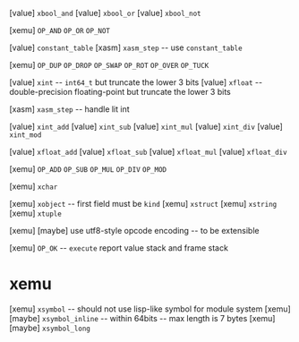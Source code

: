 [value] `xbool_and`
[value] `xbool_or`
[value] `xbool_not`

[xemu] `OP_AND` `OP_OR` `OP_NOT`

[value] `constant_table`
[xasm] `xasm_step` -- use `constant_table`

[xemu] `OP_DUP` `OP_DROP` `OP_SWAP` `OP_ROT` `OP_OVER` `OP_TUCK`

[value] `xint` -- `int64_t` but truncate the lower 3 bits
[value] `xfloat` -- double-precision floating-point but truncate the lower 3 bits

[xasm] `xasm_step` -- handle lit int

[value] `xint_add`
[value] `xint_sub`
[value] `xint_mul`
[value] `xint_div`
[value] `xint_mod`

[value] `xfloat_add`
[value] `xfloat_sub`
[value] `xfloat_mul`
[value] `xfloat_div`

[xemu] `OP_ADD` `OP_SUB` `OP_MUL` `OP_DIV` `OP_MOD`

[xemu] `xchar`

[xemu] `xobject` -- first field must be `kind`
[xemu] `xstruct`
[xemu] `xstring`
[xemu] `xtuple`

[xemu] [maybe] use utf8-style opcode encoding -- to be extensible

[xemu] `OP_OK` -- `execute` report value stack and frame stack

# xemu

[xemu] `xsymbol` -- should not use lisp-like symbol for module system
[xemu] [maybe] `xsymbol_inline` -- within 64bits -- max length is 7 bytes
[xemu] [maybe] `xsymbol_long`
